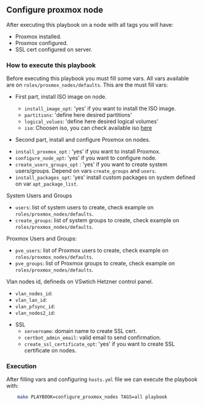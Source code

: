 ## Configure proxmox node
After executing this playbook on a node with all tags you will have:

* Proxmox installed.
* Proxmox configured.
* SSL cert configured on server.


### How to execute this playbook

Before executing this playbook you must fill some vars. All vars available are on `roles/proxmox_nodes/defaults`. This are the must fill vars:

* First part, install ISO image on node.

  - `install_image_opt`: 'yes' if you want to install the ISO image.
  - `partitions`: 'define here desired partitions'
  - `logical_volues`: 'define here desired logical volumes'
  - `iso`: Choosen iso, you can check available iso [here](https://docs.hetzner.com/robot/dedicated-server/operating-systems/installimage)

* Second part, install and configure Proxmox on nodes.

- `install_proxmox_opt` : 'yes' if you want to install Proxmox.
- `configure_node_opt`: 'yes' if you want to configure node.
- `create_users_groups_opt` : 'yes' if you want to create system users/groups. Depend on vars `create_groups` and `users`.    
- `install_packages_opt`: 'yes' install custom packages on system defined on var `apt_package_list`. 

System Users and Groups
- `users`: list of system users to create, check example on `roles/proxmox_nodes/defaults`.
- `create_groups`: list of system groups to create, check example on `roles/proxmox_nodes/defaults`.

Proxmox Users and Groups:
- `pve_users`: list of Proxmox users to create, check example on `roles/proxmox_nodes/defaults`.
- `pve_groups`: list of Proxmox groups to create, check example on `roles/proxmox_nodes/defaults`. 

Vlan nodes id, defineds on VSwtich Hetzner control panel.

- `vlan_nodes_id`: 
- `vlan_lan_id`: 
- `vlan_pfsync_id`: 
- `vlan_nodes2_id`: 

* SSL
  - `servername`: domain name to create SSL cert.
  - `certbot_admin_email`: valid email to send confirmation.
  - `create_ssl_certificate_opt`: 'yes' if you want to create SSL certificate on nodes.


### Execution

After filling vars and configuring `hosts.yml` file we can execute the playbook with: 

```bash
    make PLAYBOOK=configure_proxmox_nodes TAGS=all playbook
```
